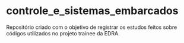 # controle_e_sistemas_embarcados
Repositório criado com o objetivo de registrar os estudos feitos sobre códigos utilizados no projeto trainee da EDRA.
